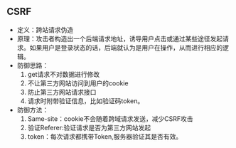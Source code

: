 ## CSRF

- 定义：跨站请求伪造
- 原理：攻击者构造出一个后端请求地址，诱导用户点击或通过某些途径发起请求。如果用户是登录状态的话，后端就认为是用户在操作，从而进行相应的逻辑。
- 防御思路：
  1. get请求不对数据进行修改
  2. 不让第三方网站访问到用户的cookie
  3. 防止第三方网站请求接口
  4. 请求时附带验证信息，比如验证码token。
- 防御方法：
  1. Same-site：cookie不会随着跨域请求发送，减少CSRF攻击
  2. 验证Referer:验证请求是否为第三方网站发起
  3. token：每次请求都携带Token,服务器验证其是否有效。